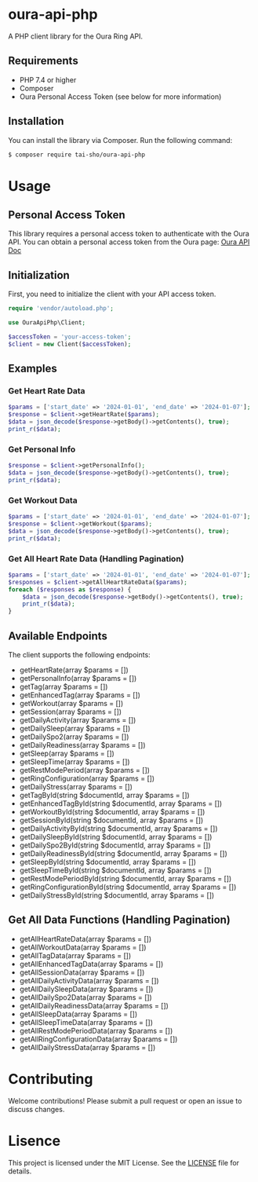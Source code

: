# oura-api-php

A PHP client library for the Oura Ring API.

## Requirements

- PHP 7.4 or higher
- Composer
- Oura Personal Access Token (see below for more information)

## Installation

You can install the library via Composer. Run the following command:

```bash
$ composer require tai-sho/oura-api-php
```

# Usage
## Personal Access Token
This library requires a personal access token to authenticate with the Oura API. You can obtain a personal access token from the Oura page:
[Oura API Doc](https://cloud.ouraring.com/docs)

## Initialization
First, you need to initialize the client with your API access token.
```php
require 'vendor/autoload.php';

use OuraApiPhp\Client;

$accessToken = 'your-access-token';
$client = new Client($accessToken);
```

## Examples
### Get Heart Rate Data
```php
$params = ['start_date' => '2024-01-01', 'end_date' => '2024-01-07'];
$response = $client->getHeartRate($params);
$data = json_decode($response->getBody()->getContents(), true);
print_r($data);
```
### Get Personal Info
```php
$response = $client->getPersonalInfo();
$data = json_decode($response->getBody()->getContents(), true);
print_r($data);

```
### Get Workout Data
```php
$params = ['start_date' => '2024-01-01', 'end_date' => '2024-01-07'];
$response = $client->getWorkout($params);
$data = json_decode($response->getBody()->getContents(), true);
print_r($data);
```
### Get All Heart Rate Data (Handling Pagination)
```php
$params = ['start_date' => '2024-01-01', 'end_date' => '2024-01-07'];
$responses = $client->getAllHeartRateData($params);
foreach ($responses as $response) {
    $data = json_decode($response->getBody()->getContents(), true);
    print_r($data);
}

```
## Available Endpoints
The client supports the following endpoints:

- getHeartRate(array $params = [])
- getPersonalInfo(array $params = [])
- getTag(array $params = [])
- getEnhancedTag(array $params = [])
- getWorkout(array $params = [])
- getSession(array $params = [])
- getDailyActivity(array $params = [])
- getDailySleep(array $params = [])
- getDailySpo2(array $params = [])
- getDailyReadiness(array $params = [])
- getSleep(array $params = [])
- getSleepTime(array $params = [])
- getRestModePeriod(array $params = [])
- getRingConfiguration(array $params = [])
- getDailyStress(array $params = [])
- getTagById(string $documentId, array $params = [])
- getEnhancedTagById(string $documentId, array $params = [])
- getWorkoutById(string $documentId, array $params = [])
- getSessionById(string $documentId, array $params = [])
- getDailyActivityById(string $documentId, array $params = [])
- getDailySleepById(string $documentId, array $params = [])
- getDailySpo2ById(string $documentId, array $params = [])
- getDailyReadinessById(string $documentId, array $params = [])
- getSleepById(string $documentId, array $params = [])
- getSleepTimeById(string $documentId, array $params = [])
- getRestModePeriodById(string $documentId, array $params = [])
- getRingConfigurationById(string $documentId, array $params = [])
- getDailyStressById(string $documentId, array $params = [])

## Get All Data Functions (Handling Pagination)
- getAllHeartRateData(array $params = [])
- getAllWorkoutData(array $params = [])
- getAllTagData(array $params = [])
- getAllEnhancedTagData(array $params = [])
- getAllSessionData(array $params = [])
- getAllDailyActivityData(array $params = [])
- getAllDailySleepData(array $params = [])
- getAllDailySpo2Data(array $params = [])
- getAllDailyReadinessData(array $params = [])
- getAllSleepData(array $params = [])
- getAllSleepTimeData(array $params = [])
- getAllRestModePeriodData(array $params = [])
- getAllRingConfigurationData(array $params = [])
- getAllDailyStressData(array $params = [])

# Contributing
Welcome contributions! Please submit a pull request or open an issue to discuss changes.

# Lisence
This project is licensed under the MIT License. See the [LICENSE](https://github.com/tai-sho/oura-api-php/blob/main/LICENSE) file for details.
